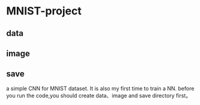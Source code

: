# MNIST-project
## data
## image
## save
a simple CNN for MNIST dataset. It is also my first time to train a NN.
before you run the code,you should create data、image and save directory first。
